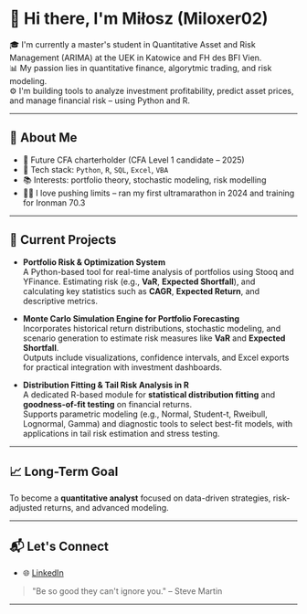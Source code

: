 # 👋 Hi there, I'm Miłosz (Miloxer02)

🎓 I'm currently a master's student in Quantitative Asset and Risk Management (ARIMA) at the UEK in Katowice and FH des BFI Vien.  
📊 My passion lies in quantitative finance, algorytmic trading, and risk modeling.  
⚙️ I'm building tools to analyze investment profitability, predict asset prices, and manage financial risk – using Python and R.

---

## 🧠 About Me

- 🧮 Future CFA charterholder (CFA Level 1 candidate – 2025)
- 🧰 Tech stack: `Python`, `R`, `SQL`, `Excel`, `VBA`
- 📚 Interests: portfolio theory, stochastic modeling, risk modelling
- 🏃‍♂️ I love pushing limits – ran my first ultramarathon in 2024 and training for Ironman 70.3

---

## 🔬 Current Projects

- **Portfolio Risk & Optimization System**  
 A Python-based tool for real-time analysis of portfolios using Stooq and YFinance.
 Estimating risk (e.g., **VaR**, **Expected Shortfall**), and calculating key statistics such as **CAGR**, **Expected Return**, and descriptive metrics.  

- **Monte Carlo Simulation Engine for Portfolio Forecasting**  
  Incorporates historical return distributions, stochastic modeling, and scenario generation to estimate risk measures like **VaR** and **Expected Shortfall**.  
  Outputs include visualizations, confidence intervals, and Excel exports for practical integration with investment dashboards.

- **Distribution Fitting & Tail Risk Analysis in R**  
  A dedicated R-based module for **statistical distribution fitting** and **goodness-of-fit testing** on financial returns.  
  Supports parametric modeling (e.g., Normal, Student-t, Rweibull, Lognormal, Gamma) and diagnostic tools to select best-fit models, with applications in tail risk estimation and stress testing.

---

## 📈 Long-Term Goal

To become a **quantitative analyst** focused on data-driven strategies, risk-adjusted returns, and advanced modeling.

---

## 📬 Let's Connect

- 🌐 [LinkedIn](https://www.linkedin.com/in/milosz-lebecki)

> "Be so good they can't ignore you." – Steve Martin

---
